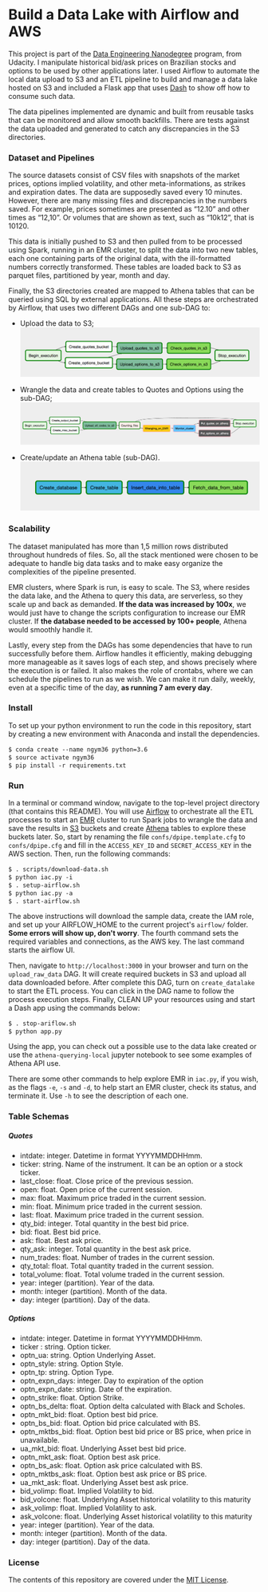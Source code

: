 Build a Data Lake with Airflow and AWS
===========================

This project is part of the [Data Engineering Nanodegree](https://www.udacity.com/course/data-engineer-nanodegree--nd027) program, from Udacity. I manipulate historical bid/ask prices on Brazilian stocks and options to be used by other applications later. I used Airflow to automate the local data upload to S3 and an ETL pipeline to build and manage a data lake hosted on S3 and included a Flask app that uses [Dash](https://plotly.com/dash/) to show off how to consume such data.

The data pipelines implemented are dynamic and built from reusable tasks that can be monitored and allow smooth backfills. There are tests against the data uploaded and generated to catch any discrepancies in the S3 directories.

### Dataset and Pipelines

The source datasets consist of CSV files with snapshots of the market prices, options implied volatility, and other meta-informations, as strikes and expiration dates. The data are supposedly saved every 10 minutes. However, there are many missing files and discrepancies in the numbers saved. For example, prices sometimes are presented as “12.10” and other times as “12,10”. Or volumes that are shown as text, such as “10k12”, that is 10120.

This data is initially pushed to S3 and then pulled from to be processed using Spark, running in an EMR cluster, to split the data into two new tables, each one containing parts of the original data, with the ill-formatted numbers correctly transformed. These tables are loaded back to S3 as parquet files, partitioned by year, month and day.

Finally, the S3 directories created are mapped to Athena tables that can be queried using SQL by external applications. All these steps are orchestrated by Airflow, that uses two different DAGs and one sub-DAG to:

- Upload the data to S3;
![upload-data](static/img/upload_data.png)

- Wrangle the data and create tables to Quotes and Options using the sub-DAG;
![data-lake](static/img/data_lake.png)

- Create/update an Athena table (sub-DAG).
![athena-update](static/img/athena_update.png)

### Scalability

The dataset manipulated has more than 1,5 million rows distributed throughout hundreds of files. So, all the stack mentioned were chosen to be adequate to handle big data tasks and to make easy organize the complexities of the pipeline presented.

EMR clusters, where Spark is run, is easy to scale. The S3, where resides the data lake, and the Athena to query this data, are serverless, so they scale up and back as demanded. **If the data was increased by 100x**, we would just have to change the scripts configuration to increase our EMR cluster. If **the database needed to be accessed by 100+ people**, Athena would smoothly handle it.

Lastly, every step from the DAGs has some dependencies that have to run successfully before them. Airflow handles it efficiently, making debugging more manageable as it saves logs of each step, and shows precisely where the execution is or failed. It also makes the role of crontabs, where we can schedule the pipelines to run as we wish. We can make it run daily, weekly, even at a specific time of the day, **as running 7 am every day**.


### Install
To set up your python environment to run the code in this repository, start by
 creating a new environment with Anaconda and install the dependencies.

```shell
$ conda create --name ngym36 python=3.6
$ source activate ngym36
$ pip install -r requirements.txt
```

### Run
In a terminal or command window, navigate to the top-level project directory (that contains this README). You will use [Airflow](https://airflow.apache.org/) to orchestrate all the ETL processes to start an [EMR](https://aws.amazon.com/emr/) cluster to run Spark jobs to wrangle the data and save the results in [S3](https://aws.amazon.com/s3/) buckets and create [Athena](https://aws.amazon.com/athena/) tables to explore these buckets later. So, start by renaming the file `confs/dpipe.template.cfg` to  `confs/dpipe.cfg` and fill in the `ACCESS_KEY_ID` and `SECRET_ACCESS_KEY` in the AWS section. Then, run the following commands:

```shell
$ . scripts/download-data.sh
$ python iac.py -i
$ . setup-airflow.sh
$ python iac.py -a
$ . start-airflow.sh
```

The above instructions will download the sample data, create the IAM role, and set up your AIRFLOW_HOME to the current project's `airflow/` folder. **Some errors will show up, don't worry**. The fourth command sets the required variables and connections, as the AWS key. The last command starts the airflow UI.

Then, navigate to `http://localhost:3000` in your browser and turn on the `upload_raw_data` DAG. It will create required buckets in S3 and upload all data downloaded before. After complete this DAG, turn on  `create_datalake` to start the ETL process. You can click in the DAG name to follow the process execution steps. Finally, CLEAN UP your resources using and start a Dash app using the commands below:

```shell
$ . stop-ariflow.sh
$ python app.py
```

Using the app, you can check out a possible use to the data lake created or use the `athena-querying-local` jupyter notebook to see some examples of Athena API use.

There are some other commands to help explore EMR in `iac.py`, if you wish, as the flags `-e`, `-s` and `-d`, to help start an EMR cluster, check its status, and terminate it. Use `-h` to see the description of each one.


### Table Schemas

##### Quotes
- intdate: integer. Datetime in format YYYYMMDDHHmm.
- ticker: string. Name of the instrument. It can be an option or a stock ticker.
- last_close: float. Close price of the previous session.
- open: float. Open price of the current session.
- max: float. Maximum price traded in the current session.
- min: float. Minimum price traded in the current session.
- last: float. Maximum price traded in the current session.
- qty_bid: integer. Total quantity in the best bid price.
- bid: float. Best bid price.
- ask: float. Best ask price.
- qty_ask: integer. Total quantity in the best ask price.
- num_trades: float. Number of trades in the current session.
- qty_total: float. Total quantity traded in the current session.
- total_volume: float. Total volume traded in the current session.
- year: integer (partition). Year of the data.
- month: integer (partition). Month of the data.
- day: integer (partition). Day of the data.


##### Options  
- intdate: integer. Datetime in format YYYYMMDDHHmm.
- ticker : string. Option ticker.
- optn_ua: string. Option Underlying Asset.
- optn_style: string. Option Style.
- optn_tp: string. Option Type.
- optn_expn_days: integer. Day to expiration of the option
- optn_expn_date: string. Date of the expiration.
- optn_strike: float. Option Strike.
- optn_bs_delta: float. Option delta calculated with Black and Scholes.
- optn_mkt_bid: float. Option best bid price.
- optn_bs_bid: float. Option bid price calculated with BS.
- optn_mktbs_bid: float. Option best bid price or BS price, when price in unavailable.
- ua_mkt_bid: float. Underlying Asset best bid price.
- optn_mkt_ask: float. Option best ask price.
- optn_bs_ask: float. Option ask price calculated with BS.
- optn_mktbs_ask: float. Option best ask price or BS price.
- ua_mkt_ask: float. Underlying Asset best ask price.
- bid_volimp: float. Implied Volatility to bid.
- bid_volcone: float. Underlying Asset historical volatility to this maturity
- ask_volimp: float. Implied Volatility to ask.
- ask_volcone: float. Underlying Asset historical volatility to this maturity
- year: integer (partition). Year of the data.
- month: integer (partition). Month of the data.
- day: integer (partition). Day of the data.


### License
The contents of this repository are covered under the [MIT License](LICENSE).
